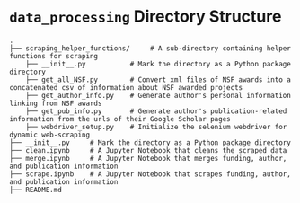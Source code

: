 # `data_processing` Directory Structure
    .
    ├── scraping_helper_functions/     # A sub-directory containing helper functions for scraping
        ├── __init__.py           # Mark the directory as a Python package directory
        ├── get_all_NSF.py        # Convert xml files of NSF awards into a concatenated csv of information about NSF awarded projects
        ├── get_author_info.py    # Generate author's personal information linking from NSF awards
        ├── get_pub_info.py       # Generate author's publication-related information from the urls of their Google Scholar pages
        ├── webdriver_setup.py    # Initialize the selenium webdriver for dynamic web-scraping 
    ├── __init__.py     # Mark the directory as a Python package directory
    ├── clean.ipynb     # A Jupyter Notebook that cleans the scraped data
    ├── merge.ipynb     # A Jupyter Notebook that merges funding, author, and publication information
    ├── scrape.ipynb    # A Jupyter Notebook that scrapes funding, author, and publication information
    ├── README.md